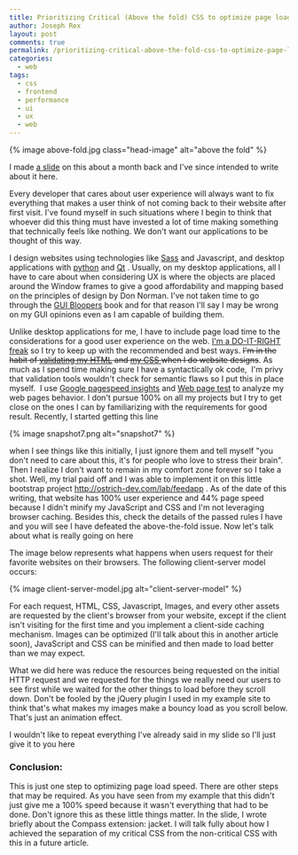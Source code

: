 ```yaml
---
title: Prioritizing Critical (Above the fold) CSS to optimize page load speed
author: Joseph Rex
layout: post
comments: true
permalink: /prioritizing-critical-above-the-fold-css-to-optimize-page-load-speed/
categories:
  - web
tags:
  - css
  - frontend
  - performance
  - ui
  - ux
  - web
---
```

{% image above-fold.jpg class="head-image" alt="above the fold" %}

I made <a href="http://slides.com/bl4ckdu5t/critical-css" target="_blank">a slide</a> on this about a month back and I've since intended to write about it here.

Every developer that cares about user experience will always want to fix everything that makes a user think of not coming back to their website after first visit. I've found myself in such situations where I begin to think that whoever did this thing must have invested a lot of time making something that technically feels like nothing. We don't want our applications to be thought of this way.
<!--more-->

I design websites using technologies like <a href="http://sass-lang.com" target="_blank">Sass</a> and Javascript, and desktop applications with <a href="http://python.org" target="_blank">python</a> and <a href="http://qt-project.org" target="_blank">Qt</a> . Usually, on my desktop applications, all I have to care about when considering UX is where the objects are placed around the Window frames to give a good affordability and mapping based on the principles of design by Don Norman. I've not taken time to go through the <a href="http://www.gui-bloopers.com/" target="_blank">GUI Bloopers</a> book and for that reason I'll say I may be wrong on my GUI opinions even as I am capable of building them.

Unlike desktop applications for me, I have to include page load time to the considerations for a good user experience on the web. [I'm a DO-IT-RIGHT freak][1] so I try to keep up with the recommended and best ways. <del>I'm in the habit of <a href="http://validator.w3.org/" target="_blank">validating my HTML</a> and <a href="http://jigsaw.w3.org/css-validator/" target="_blank">my CSS </a>when I do website designs</del>. As much as I spend time making sure I have a syntactically ok code,  I'm privy that validation tools wouldn't check for semantic flaws so I put this in place myself.  I use <a href="https://developers.google.com/speed/pagespeed/insights" target="_blank">Google pagespeed insights</a> and <a href="http://webpagetest.org" target="_blank">Web page test</a> to analyze my web pages behavior. I don't pursue 100% on all my projects but I try to get close on the ones I can by familiarizing with the requirements for good result. Recently, I started getting this line

{% image snapshot7.png alt="snapshot7" %}

when I see things like this initially, I just ignore them and tell myself "you don't need to care about this, it's for people who love to stress their brain". Then I realize I don't want to remain in my comfort zone forever so I take a shot. Well, my trial paid off and I was able to implement it on this little bootstrap project <a href="http://ostrich-dev.com/lab/feedapp" target="_blank">http://ostrich-dev.com/lab/feedapp</a> . As of the date of this writing, that website has 100% user experience and 44% page speed because I didn't minify my JavaScript and CSS and I'm not leveraging browser caching. Besides this, check the details of the passed rules I have and you will see I have defeated the above-the-fold issue. Now let's talk about what is really going on here

The image below represents what happens when users request for their favorite websites on their browsers. The following client-server model occurs:

{% image client-server-model.jpg alt="client-server-model" %}

For each request, HTML, CSS, Javascript, Images, and every other assets are requested by the client's browser from your website, except if the client isn't visiting for the first time and you implement a client-side caching mechanism. Images can be optimized (I'll talk about this in another article soon), JavaScript and CSS can be minified and then made to load better than we may expect.

What we did here was reduce the resources being requested on the initial HTTP request and we requested for the things we really need our users to see first while we waited for the other things to load before they scroll down. Don't be fooled by the jQuery plugin I used in my example site to think that's what makes my images make a bouncy load as you scroll below. That's just an animation effect.

I wouldn't like to repeat everything I've already said in my slide so I'll just give it to you here



### Conclusion:

This is just one step to optimizing page load speed. There are other steps that may be required. As you have seen from my example that this didn't just give me a 100% speed because it wasn't everything that had to be done. Don't ignore this as these little things matter. In the slide, I wrote briefly about the Compass extension: jacket. I will talk fully about how I achieved the separation of my critical CSS from the non-critical CSS with this in a future article.

 [1]: http://josephrex.me/im-not-a-perfectionist/ "I’m not a perfectionist"